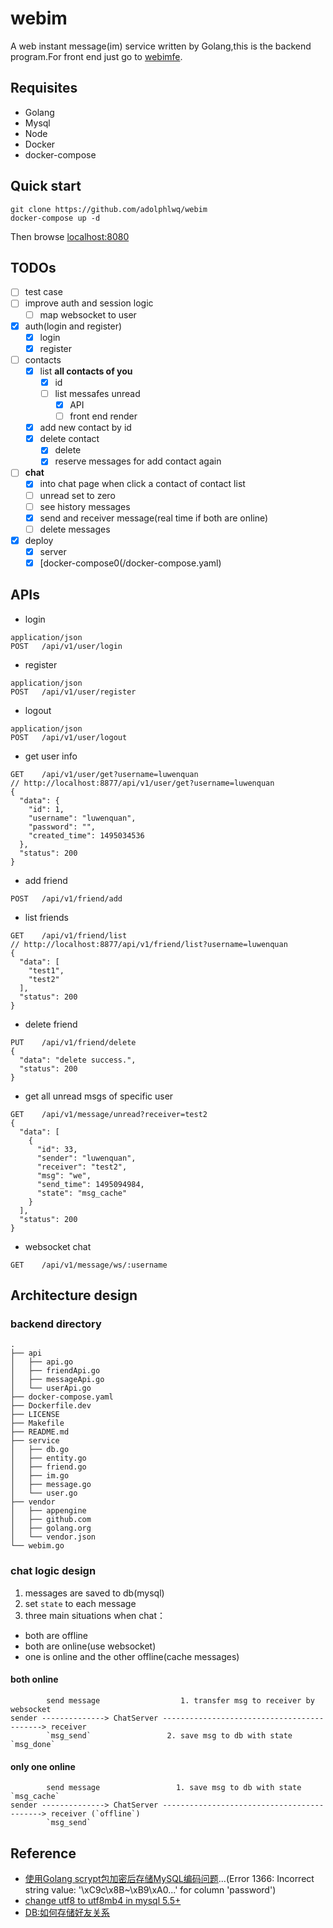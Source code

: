 # webim

A web instant message(im) service written by Golang,this is the backend program.For front end just go to [webimfe](https://github.com/adolphlwq/webimfe).

## Requisites
- Golang
- Mysql
- Node
- Docker
- docker-compose

## Quick start
```
git clone https://github.com/adolphlwq/webim
docker-compose up -d
```

Then browse [localhost:8080](localhost:8080)

## TODOs
- [ ] test case
- [ ] improve auth and session logic
    - [ ] map websocket to user
- [X] auth(login and register)
    - [X] login
    - [X] register
- [ ] contacts 
    - [X] list **all contacts of you**
        - [X] id
        - [ ] list messafes unread
            - [X] API
            - [ ] front end render
    - [X] add new contact by id
    - [X] delete contact
        - [X] delete
        - [X] reserve messages for add contact again
- [ ] **chat**
    - [X] into chat page when click a contact of contact list
    - [ ] unread set to zero
    - [ ] see history messages
    - [X] send and receiver message(real time if both are online)
    - [ ] delete messages
- [X] deploy
    - [X] server
    - [X] [docker-compose0(/docker-compose.yaml)

## APIs
- login
```
application/json
POST   /api/v1/user/login
```
- register
```
application/json
POST   /api/v1/user/register
```
- logout
```
application/json
POST   /api/v1/user/logout
```
- get user info
```
GET    /api/v1/user/get?username=luwenquan
// http://localhost:8877/api/v1/user/get?username=luwenquan
{
  "data": {
    "id": 1,
    "username": "luwenquan",
    "password": "",
    "created_time": 1495034536
  },
  "status": 200
}
```
- add friend
```
POST   /api/v1/friend/add
```
- list friends
```
GET    /api/v1/friend/list
// http://localhost:8877/api/v1/friend/list?username=luwenquan
{
  "data": [
    "test1",
    "test2"
  ],
  "status": 200
}
```
- delete friend
```
PUT    /api/v1/friend/delete
{
  "data": "delete success.",
  "status": 200
}
```
- get all unread msgs of specific user
```
GET    /api/v1/message/unread?receiver=test2
{
  "data": [
    {
      "id": 33,
      "sender": "luwenquan",
      "receiver": "test2",
      "msg": "we",
      "send_time": 1495094984,
      "state": "msg_cache"
    }
  ],
  "status": 200
}
```
- websocket chat
```
GET    /api/v1/message/ws/:username
```

## Architecture design
### backend directory
```
.
├── api
│   ├── api.go
│   ├── friendApi.go
│   ├── messageApi.go
│   └── userApi.go
├── docker-compose.yaml
├── Dockerfile.dev
├── LICENSE
├── Makefile
├── README.md
├── service
│   ├── db.go
│   ├── entity.go
│   ├── friend.go
│   ├── im.go
│   ├── message.go
│   └── user.go
├── vendor
│   ├── appengine
│   ├── github.com
│   ├── golang.org
│   └── vendor.json
└── webim.go
```

### chat logic design
1. messages are saved to db(mysql)
2. set `state` to each message
3. three main situations when chat：
  - both are offline
  - both are online(use websocket)
  - one is online and the other offline(cache messages)

#### both online
```
        send message                  1. transfer msg to receiver by websocket
sender --------------> ChatServer -------------------------------------------> receiver 
        `msg_send`                 2. save msg to db with state `msg_done`
```

#### only one online
```
        send message                 1. save msg to db with state `msg_cache`
sender --------------> ChatServer -------------------------------------------> receiver (`offline`)
        `msg_send`                 
```

## Reference
- [使用Golang scrypt包加密后存储MySQL编码问题](http://stackoverflow.com/questions/8291184/mysql-general-error-1366-incorrect-string-value?rq=1)...(Error 1366: Incorrect string value: '\xC9c\x8B~\xB9\xA0...' for column 'password')
- [change utf8 to utf8mb4 in mysql 5.5+](https://mathiasbynens.be/notes/mysql-utf8mb4)
- [DB:如何存储好友关系](https://www.zhihu.com/question/20216864)
